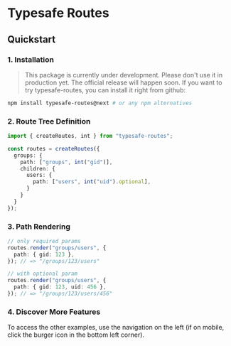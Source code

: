 # Typesafe Routes

## Quickstart

### 1. Installation

> This package is currently under development. Please don't use it in production yet. The official release will happen soon. If you want to try typesafe-routes, you can install it right from github:

``` sh
npm install typesafe-routes@next # or any npm alternatives
```

### 2. Route Tree Definition

``` ts
import { createRoutes, int } from "typesafe-routes";

const routes = createRoutes({
  groups: {
    path: ["groups", int("gid")],
    children: {
      users: {
        path: ["users", int("uid").optional],
      }
    }
  }
});
```

### 3. Path Rendering

``` ts
// only required params
routes.render("groups/users", {
  path: { gid: 123 },
}); // => "/groups/123/users"

// with optional param
routes.render("groups/users", {
  path: { gid: 123, uid: 456 },
}); // => "/groups/123/users/456"
```

### 4. Discover More Features

To access the other examples, use the navigation on the left (if on mobile, click the burger icon in the bottom left corner).
